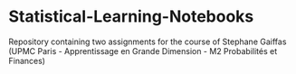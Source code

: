 # Statistical-Learning-Notebooks
Repository containing two assignments for the course of Stephane Gaiffas (UPMC Paris - Apprentissage en Grande Dimension - M2  Probabilités et Finances)
